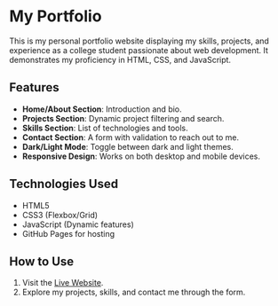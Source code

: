 # My Portfolio

This is my personal portfolio website displaying my skills, projects, and experience as a college student passionate about web development. It demonstrates my proficiency in HTML, CSS, and JavaScript.

## Features

- **Home/About Section**: Introduction and bio.
- **Projects Section**: Dynamic project filtering and search.
- **Skills Section**: List of technologies and tools.
- **Contact Section**: A form with validation to reach out to me.
- **Dark/Light Mode**: Toggle between dark and light themes.
- **Responsive Design**: Works on both desktop and mobile devices.

## Technologies Used

- HTML5
- CSS3 (Flexbox/Grid)
- JavaScript (Dynamic features)
- GitHub Pages for hosting

## How to Use

1. Visit the [Live Website](https://<TerrellBooker>.github.io/my-portfolio).
2. Explore my projects, skills, and contact me through the form.
